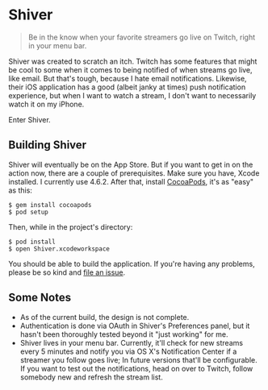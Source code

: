 Shiver
======

> Be in the know when your favorite streamers go live on Twitch, right in your
menu bar.

Shiver was created to scratch an itch. Twitch has some features that might be cool
to some when it comes to being notified of when streams go live, like email. But
that's tough, because I hate email notifications. Likewise, their iOS
application has a good (albeit janky at times) push notification experience, but
when I want to watch a stream, I don't want to necessarily watch it on my
iPhone.

Enter Shiver.

Building Shiver
---------------

Shiver will eventually be on the App Store. But if you want to get in on the
action now, there are a couple of prerequisites. Make sure you have, Xcode
installed. I currently use 4.6.2. After that, install
[CocoaPods](http://cocoapods.org), it's as "easy" as this:
  
    $ gem install cocoapods
    $ pod setup

Then, while in the project's directory:

    $ pod install
    $ open Shiver.xcodeworkspace

You should be able to build the application. If you're having any problems,
please be so kind and [file an
issue](https://github.com/bryanveloso/shiver/issues/new).

Some Notes
----------

* As of the current build, the design is not complete. 
* Authentication is done via OAuth in Shiver's Preferences panel, but it hasn't 
been thoroughly tested beyond it "just working" for me. 
* Shiver lives in your menu bar. Currently, it'll check for new streams every 
5 minutes and notify you via OS X's Notification Center if a streamer you 
follow goes live; In future versions that'll be configurable. If you want to test
out the notifications, head on over to Twitch, follow somebody new and refresh
the stream list.

